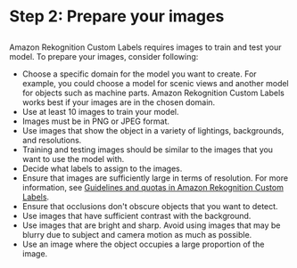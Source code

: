 # Step 2: Prepare your images<a name="tutorial-step-prepare-images"></a>

## <a name="pi-images-recommmendations"></a>

Amazon Rekognition Custom Labels requires images to train and test your model\. To prepare your images, consider following:
+ Choose a specific domain for the model you want to create\. For example, you could choose a model for scenic views and another model for objects such as machine parts\. Amazon Rekognition Custom Labels works best if your images are in the chosen domain\.
+ Use at least 10 images to train your model\.
+ Images must be in PNG or JPEG format\.
+ Use images that show the object in a variety of lightings, backgrounds, and resolutions\.
+ Training and testing images should be similar to the images that you want to use the model with\. 
+ Decide what labels to assign to the images\.
+ Ensure that images are sufficiently large in terms of resolution\. For more information, see [Guidelines and quotas in Amazon Rekognition Custom Labels](limits.md)\.
+ Ensure that occlusions don't obscure objects that you want to detect\.
+ Use images that have sufficient contrast with the background\. 
+ Use images that are bright and sharp\. Avoid using images that may be blurry due to subject and camera motion as much as possible\.
+ Use an image where the object occupies a large proportion of the image\.